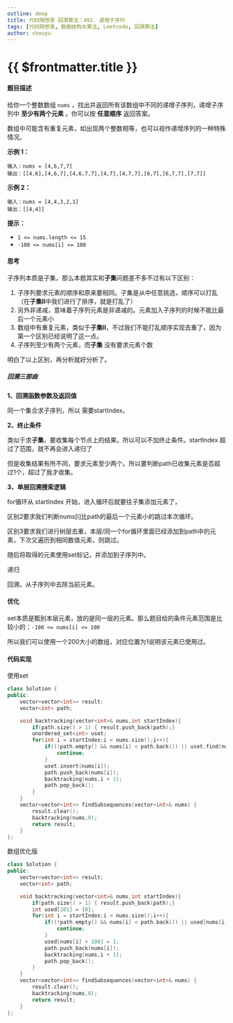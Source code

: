 ```yaml
---
outline: deep
title: 代码随想录 回溯算法：491. 递增子序列
tags: [代码随想录, 数据结构与算法, Leetcode, 回溯算法]
author: shouyu
---
```


# {{ $frontmatter.title }}

#### 题目描述

给你一个整数数组 `nums` ，找出并返回所有该数组中不同的递增子序列，递增子序列中 **至少有两个元素** 。你可以按 **任意顺序** 返回答案。

数组中可能含有重复元素，如出现两个整数相等，也可以视作递增序列的一种特殊情况。

**示例 1：**

```
输入：nums = [4,6,7,7]
输出：[[4,6],[4,6,7],[4,6,7,7],[4,7],[4,7,7],[6,7],[6,7,7],[7,7]]
```

**示例 2：**

```
输入：nums = [4,4,3,2,1]
输出：[[4,4]]

```

**提示：**

- `1 <= nums.length <= 15`
- `-100 <= nums[i] <= 100`

#### 思考

子序列本质是子集，那么本题其实和**子集**问题差不多不过有以下区别：

1. 子序列要求元素的顺序和原来要相同。子集是从中任意挑选，顺序可以打乱（在**子集II**中我们进行了排序，就是打乱了）
2. 另外非递减，意味着子序列元素是非递减的。元素加入子序列的时候不能比最后一个元素小
3. 数组中有重复元素，类似于**子集II**，不过我们不能打乱顺序实现去重了，因为第一个区别已经说明了这一点。
4. 子序列至少有两个元素，而**子集** 没有要求元素个数

明白了以上区别，再分析就好分析了。



##### 回溯三部曲

**1、回溯函数参数及返回值**

同一个集合求子序列，所以 需要startIndex。

**2、终止条件**

类似于求**子集**，要收集每个节点上的结果。所以可以不加终止条件。startIndex 超过了范围，就不再会进入递归了

但是收集结果有所不同，要求元素至少两个。所以要判断path已收集元素是否超过1个，超过了我才收集。

**3、单层回溯搜索逻辑**

for循环从 startIndex 开始，进入循环后就要往子集添加元素了，

区别2要求我们判断nums[i]比path的最后一个元素小的跳过本次循环。

区别3要求我们进行树层去重，本层/同一个for循环里面已经添加到path中的元素，下次又遍历到相同数值元素，则跳过。

随后将取得的元素使用set标记，并添加到子序列中。

递归

回溯，从子序列中去除当前元素。

#### 优化

set本质是甄别本层元素，放的是同一层的元素。那么题目给的条件元素范围是比较小的：`-100 <= nums[i] <= 100`

所以我们可以使用一个200大小的数组，对应位置为1说明该元素已使用过。

#### 代码实现

使用set

```C++
class Solution {
public:
    vector<vector<int>> result;
    vector<int> path;

    void backtracking(vector<int>& nums,int startIndex){
        if(path.size() > 1) { result.push_back(path);}
        unordered_set<int> uset;
        for(int i = startIndex;i < nums.size();i++){
            if((!path.empty() && nums[i] < path.back()) || uset.find(nums[i]) != uset.end()){
                continue;
            }
            uset.insert(nums[i]);
            path.push_back(nums[i]);
            backtracking(nums,i + 1);
            path.pop_back();
        }
    }
    vector<vector<int>> findSubsequences(vector<int>& nums) {
        result.clear();
        backtracking(nums,0);
        return result;
    }
};
```

数组优化版

```C++
class Solution {
public:
    vector<vector<int>> result;
    vector<int> path;

    void backtracking(vector<int>& nums,int startIndex){
        if(path.size() > 1) { result.push_back(path);}
        int used[201] = {0};
        for(int i = startIndex;i < nums.size();i++){
            if((!path.empty() && nums[i] < path.back()) || used[nums[i] + 100] == 1){
                continue;
            }
            used[nums[i] + 100] = 1;
            path.push_back(nums[i]);
            backtracking(nums,i + 1);
            path.pop_back();
        }
    }
    vector<vector<int>> findSubsequences(vector<int>& nums) {
        result.clear();
        backtracking(nums,0);
        return result;
    }
};
```





